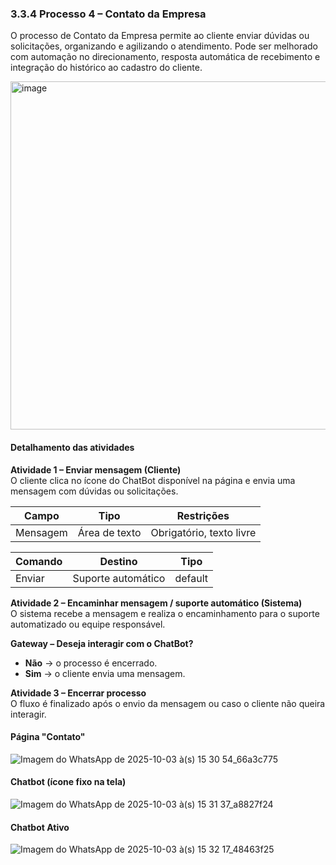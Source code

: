 ### 3.3.4 Processo 4 – Contato da Empresa

O processo de Contato da Empresa permite ao cliente enviar dúvidas ou solicitações, organizando e agilizando o atendimento. Pode ser melhorado com automação no direcionamento, resposta automática de recebimento e integração do histórico ao cadastro do cliente.

<img width="1251" height="557" alt="image" src="https://github.com/user-attachments/assets/1376bdb2-b053-4857-9614-06cd9740d338" />

#### Detalhamento das atividades

**Atividade 1 – Enviar mensagem (Cliente)**  
O cliente clica no ícone do ChatBot disponível na página e envia uma mensagem com dúvidas ou solicitações.

| **Campo**   | **Tipo**        | **Restrições**                 |
|--------------|-----------------|--------------------------------|
| Mensagem     | Área de texto   | Obrigatório, texto livre        |

| **Comando**  | **Destino**              | **Tipo**   |
|---------------|--------------------------|------------|
| Enviar        | Suporte automático       | default    |

**Atividade 2 – Encaminhar mensagem / suporte automático (Sistema)**  
O sistema recebe a mensagem e realiza o encaminhamento para o suporte automatizado ou equipe responsável.

**Gateway – Deseja interagir com o ChatBot?**  
- **Não** → o processo é encerrado.  
- **Sim** → o cliente envia uma mensagem.  

**Atividade 3 – Encerrar processo**  
O fluxo é finalizado após o envio da mensagem ou caso o cliente não queira interagir. 

#### Página "Contato"  
![Imagem do WhatsApp de 2025-10-03 à(s) 15 30 54_66a3c775](https://github.com/user-attachments/assets/7ecdde47-f302-4758-8379-5375cfc55697)

#### Chatbot (ícone fixo na tela)  
![Imagem do WhatsApp de 2025-10-03 à(s) 15 31 37_a8827f24](https://github.com/user-attachments/assets/176beec0-ec9d-4451-93af-7a1436def808)

#### Chatbot Ativo  
![Imagem do WhatsApp de 2025-10-03 à(s) 15 32 17_48463f25](https://github.com/user-attachments/assets/199bec0e-4529-4616-a23c-ffdf5d76edc1)
